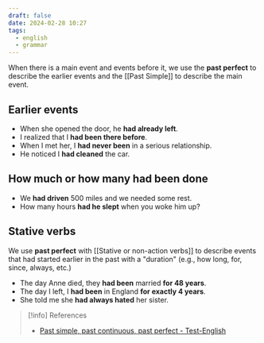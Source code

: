 ```yaml
---
draft: false
date: 2024-02-28 10:27
tags:
  - english
  - grammar
---
```


When there is a main event and events before it, we use the **past perfect** to describe the earlier events and the [[Past Simple]] to describe the main event.
## Earlier events
- When she opened the door, he **had already left**.  
- I realized that I **had been there before**. 
- When I met her, I **had never been** in a serious relationship.
- He noticed I **had cleaned** the car. 

## How much or how many had been done
- We **had driven** 500 miles and we needed some rest. 
- How many hours **had he slept** when you woke him up?

## Stative verbs
We use **past perfect** with [[Stative or non-action verbs]] to describe events that had started earlier in the past with a "duration" (e.g., how long, for, since, always, etc.)
- The day Anne died, they **had been** married **for 48 years**. 
- The day I left, I **had been** in England **for exactly 4 years**.
- She told me she **had always hated** her sister. 

> [!info] References
> - [Past simple, past continuous, past perfect - Test-English](https://test-english.com/grammar-points/b1/past-simple-past-continuous-past-perfect/)
